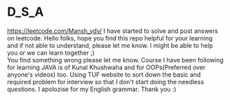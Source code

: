 # D_S_A

https://leetcode.com/Mansh_ydv/ I have started to solve and post answers on leetcode. 
Hello folks,
hope you find this repo helpful for your learning and if not able to understand, please let me know.
I might be able to help you or we can learn together ;)  
You find something wrong please let me know. 
Course I have been following for learning JAVA is of Kunal Khushwaha and for OOPs(Preferred over anyone's videos) too.
Using TUF website to sort down the basic and required problem for interview so that I don't start doing the needless questions.
I apolozise for my English grammar. 
Thank you :)
